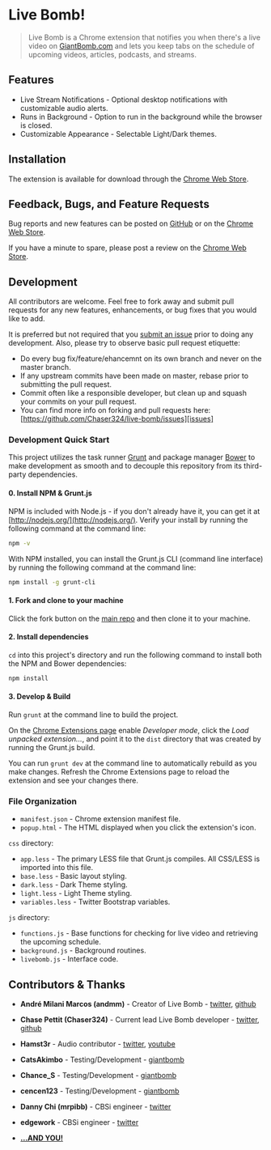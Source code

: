 # Live Bomb!
> Live Bomb is a Chrome extension that notifies you when there's a live video on [GiantBomb.com](http://www.giantbomb.com) and lets you keep tabs on the schedule of upcoming videos, articles, podcasts, and streams.

## Features
* Live Stream Notifications - Optional desktop notifications with customizable audio alerts.
* Runs in Background - Option to run in the background while the browser is closed.
* Customizable Appearance - Selectable Light/Dark themes.

## Installation

The extension is available for download through the [Chrome Web Store][webstore].

## Feedback, Bugs, and Feature Requests

Bug reports and new features can be posted on [GitHub][issues] or on the [Chrome Web Store][webstoresupport].

If you have a minute to spare, please post a review on the [Chrome Web Store][webstore].

## Development

All contributors are welcome. Feel free to fork away and submit pull requests for any new features, enhancements, or bug fixes that you would like to add.

It is preferred but not required that you [submit an issue][issues] prior to doing any development. Also, please try to observe basic pull request etiquette:

* Do every bug fix/feature/ehancemnt on its own branch and never on the master branch.
* If any upstream commits have been made on master, rebase prior to submitting the pull request.
* Commit often like a responsible developer, but clean up and squash your commits on your pull request.
* You can find more info on forking and pull requests here: [https://github.com/Chaser324/live-bomb/issues][issues]

### Development Quick Start

This project utilizes the task runner [Grunt](http://gruntjs.com/) and package manager [Bower](http://bower.io/) to make development as smooth and to decouple this repository from its third-party dependencies.

#### 0. Install NPM & Grunt.js
NPM is included with Node.js - if you don't already have it, you can get it at [http://nodejs.org/](http://nodejs.org/). Verify your install by running the following command at the command line:

````bash
npm -v
````

With NPM installed, you can install the Grunt.js CLI (command line interface) by running the following command at the command line:

````bash
npm install -g grunt-cli
````

#### 1. Fork and clone to your machine
Click the fork button on the [main repo][mainrepo] and then clone it to your machine.

#### 2. Install dependencies
`cd` into this project's directory and run the following command to install both the NPM and Bower dependencies:

````bash
npm install
````

#### 3. Develop & Build
Run `grunt` at the command line to build the project.

On the [Chrome Extensions page](chrome://extensions/) enable *Developer mode*, click the *Load unpacked extension...*, and point it to the `dist` directory that was created by running the Grunt.js build.

You can run `grunt dev` at the command line to automatically rebuild as you make changes. Refresh the Chrome Extensions page to reload the extension and see your changes there.

### File Organization

* `manifest.json` - Chrome extension manifest file.
* `popup.html` - The HTML displayed when you click the extension's icon.

`css` directory:

* `app.less` - The primary LESS file that Grunt.js compiles. All CSS/LESS is imported into this file.
* `base.less` - Basic layout styling.
* `dark.less` - Dark Theme styling.
* `light.less` - Light Theme styling.
* `variables.less` - Twitter Bootstrap variables.

`js` directory:

* `functions.js` - Base functions for checking for live video and retrieving the upcoming schedule.
* `background.js` - Background routines.
* `livebomb.js` - Interface code.

## Contributors & Thanks

* **André Milani Marcos (andmm)** - Creator of Live Bomb - [twitter](https://twitter.com/andrem_m), [github](https://github.com/andmm)
* **Chase Pettit (Chaser324)** - Current lead Live Bomb developer - [twitter](https://twitter.com/chasepettit), [github](https://github.com/Chaser324)

* **Hamst3r** - Audio contributor - [twitter](https://twitter.com/hamst3r), [youtube](https://www.youtube.com/hamsteralliance)

* **CatsAkimbo** - Testing/Development - [giantbomb](http://www.giantbomb.com/profile/catsakimbo/)
* **Chance_S** - Testing/Development - [giantbomb](http://www.giantbomb.com/profile/chance_s/)
* **cencen123** - Testing/Development - [giantbomb](http://www.giantbomb.com/profile/cencen123/)

* **Danny Chi (mrpibb)** - CBSi engineer - [twitter](https://twitter.com/dannichi)
* **edgework** - CBSi engineer - [twitter](https://twitter.com/edgework_gb)

* **[...AND YOU!](http://www.giantbomb.com/thanks-for-playing/3015-4614/)**





[mainrepo]: https://github.com/Chaser324/live-bomb
[webstore]: https://chrome.google.com/webstore/detail/live-bomb/foadpaalpoealldkplclbhbebjmpaild
[issues]: https://github.com/Chaser324/live-bomb/issues
[webstoresupport]: https://chrome.google.com/webstore/support/foadpaalpoealldkplclbhbebjmpaild?hl=en&gl=US
